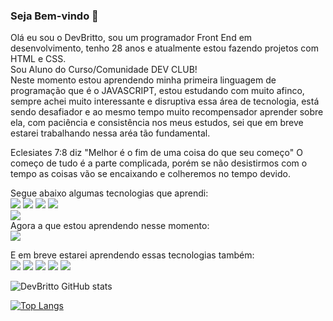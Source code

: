 ### Seja Bem-vindo 👋

Olá eu sou o DevBritto, sou um programador Front End em desenvolvimento, tenho 28 anos e atualmente estou fazendo projetos com HTML e CSS.<br>
Sou Aluno do Curso/Comunidade DEV CLUB!<br>
Neste momento estou aprendendo minha primeira linguagem de programação que é o JAVASCRIPT, estou estudando com muito afinco, sempre achei muito interessante e disruptiva essa área de tecnologia, está sendo desafiador e ao mesmo tempo muito recompensador aprender sobre ela, com paciência e consistência nos meus estudos, sei que em breve estarei trabalhando nessa aréa tão fundamental.


Eclesiates 7:8 diz "Melhor é o fim de uma coisa do que seu começo"
O começo de tudo é a parte complicada, porém se não desistirmos com o tempo as coisas vão se encaixando e colheremos no tempo devido.

Segue abaixo algumas tecnologias que aprendi: <br>
<img src="https://img.shields.io/badge/HTML5-E34F26?style=for-the-badge&logo=html5&logoColor=white"/>
<img src="https://img.shields.io/badge/CSS3-1572B6?style=for-the-badge&logo=css3&logoColor=white"/>
<img src="https://img.shields.io/badge/GIT-E44C30?style=for-the-badge&logo=git&logoColor=white"/>
<img src="https://img.shields.io/badge/GitHub-100000?style=for-the-badge&logo=github&logoColor=white"/> <br>
<img src="https://img.shields.io/badge/JavaScript-F7DF1E?style=for-the-badge&logo=javascript&logoColor=black"/><br>
Agora a que estou aprendendo nesse momento: <br>
<img src="https://img.shields.io/badge/Node.js-43853D?style=for-the-badge&logo=node.js&logoColor=white"/>

E em breve estarei aprendendo essas tecnologias também:<br>
<img src="https://img.shields.io/badge/React-20232A?style=for-the-badge&logo=react&logoColor=61DAFB"/>
<img src="https://img.shields.io/badge/Bootstrap-563D7C?style=for-the-badge&logo=bootstrap&logoColor=white"/>
<img src="https://img.shields.io/badge/PostgreSQL-316192?style=for-the-badge&logo=postgresql&logoColor=white"/>
<img src="https://img.shields.io/badge/MongoDB-4EA94B?style=for-the-badge&logo=mongodb&logoColor=white"/>
<img src="https://img.shields.io/badge/React_Native-20232A?style=for-the-badge&logo=react&logoColor=61DAFB"/>
 
![DevBritto GitHub stats](https://github-readme-stats.vercel.app/api?username=DevBritto&show_icons=true&theme=tokyonight)

[![Top Langs](https://github-readme-stats.vercel.app/api/top-langs/?username=DevBritto)](https://github.com/anuraghazra/github-readme-stats)




